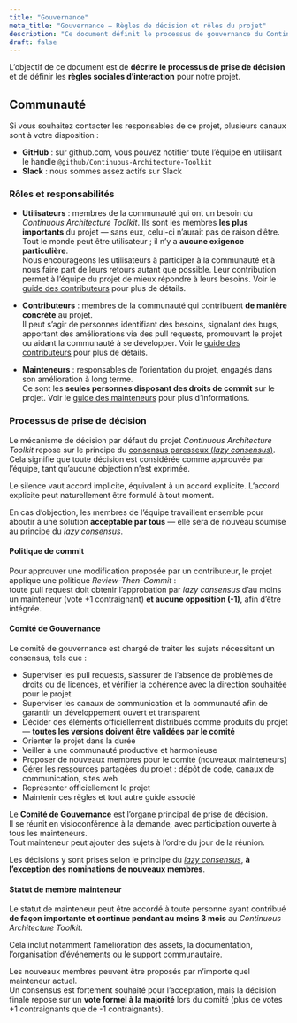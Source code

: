 ```yaml
---
title: "Gouvernance"
meta_title: "Gouvernance – Règles de décision et rôles du projet"
description: "Ce document définit le processus de gouvernance du Continuous Architecture Toolkit : rôles, responsabilités, prise de décision par consensus paresseux, et fonctionnement du comité de gouvernance."
draft: false
---
```


L’objectif de ce document est de **décrire le processus de prise de décision** et de définir les **règles sociales d’interaction** pour notre projet.

## Communauté

Si vous souhaitez contacter les responsables de ce projet, plusieurs canaux sont à votre disposition :

* **GitHub** : sur github.com, vous pouvez notifier toute l’équipe en utilisant le handle `@github/Continuous-Architecture-Toolkit`
* **Slack** : nous sommes assez actifs sur Slack

### Rôles et responsabilités

* **Utilisateurs** : membres de la communauté qui ont un besoin du *Continuous Architecture Toolkit*. Ils sont les membres **les plus importants** du projet — sans eux, celui-ci n’aurait pas de raison d’être.  
  Tout le monde peut être utilisateur ; il n’y a **aucune exigence particulière**.  
  Nous encourageons les utilisateurs à participer à la communauté et à nous faire part de leurs retours autant que possible. Leur contribution permet à l’équipe du projet de mieux répondre à leurs besoins. Voir le [guide des contributeurs](contributing) pour plus de détails.

* **Contributeurs** : membres de la communauté qui contribuent **de manière concrète** au projet.  
  Il peut s’agir de personnes identifiant des besoins, signalant des bugs, apportant des améliorations via des pull requests, promouvant le projet ou aidant la communauté à se développer. Voir le [guide des contributeurs](contributing) pour plus de détails.

* **Mainteneurs** : responsables de l’orientation du projet, engagés dans son amélioration à long terme.  
  Ce sont les **seules personnes disposant des droits de commit** sur le projet. Voir le [guide des mainteneurs](maintainer-guide) pour plus d’informations.

### Processus de prise de décision

Le mécanisme de décision par défaut du projet *Continuous Architecture Toolkit* repose sur le principe du [consensus paresseux (*lazy consensus*)](http://www.apache.org/foundation/how-it-works.html#decision-making).  
Cela signifie que toute décision est considérée comme approuvée par l’équipe, tant qu’aucune objection n’est exprimée.

Le silence vaut accord implicite, équivalent à un accord explicite. L’accord explicite peut naturellement être formulé à tout moment.

En cas d’objection, les membres de l’équipe travaillent ensemble pour aboutir à une solution **acceptable par tous** — elle sera de nouveau soumise au principe du *lazy consensus*.

#### Politique de commit

Pour approuver une modification proposée par un contributeur, le projet applique une politique *Review-Then-Commit* :  
toute pull request doit obtenir l’approbation par *lazy consensus* d’au moins un mainteneur (vote +1 contraignant) **et aucune opposition (-1)**, afin d’être intégrée.

#### Comité de Gouvernance

Le comité de gouvernance est chargé de traiter les sujets nécessitant un consensus, tels que :

* Superviser les pull requests, s’assurer de l’absence de problèmes de droits ou de licences, et vérifier la cohérence avec la direction souhaitée pour le projet
* Superviser les canaux de communication et la communauté afin de garantir un développement ouvert et transparent
* Décider des éléments officiellement distribués comme produits du projet — **toutes les versions doivent être validées par le comité**
* Orienter le projet dans la durée
* Veiller à une communauté productive et harmonieuse
* Proposer de nouveaux membres pour le comité (nouveaux mainteneurs)
* Gérer les ressources partagées du projet : dépôt de code, canaux de communication, sites web
* Représenter officiellement le projet
* Maintenir ces règles et tout autre guide associé

Le **Comité de Gouvernance** est l’organe principal de prise de décision.  
Il se réunit en visioconférence à la demande, avec participation ouverte à tous les mainteneurs.  
Tout mainteneur peut ajouter des sujets à l’ordre du jour de la réunion.

Les décisions y sont prises selon le principe du [*lazy consensus*](http://www.apache.org/foundation/how-it-works.html#decision-making), **à l’exception des nominations de nouveaux membres**.

#### Statut de membre mainteneur

Le statut de mainteneur peut être accordé à toute personne ayant contribué **de façon importante et continue pendant au moins 3 mois** au *Continuous Architecture Toolkit*.

Cela inclut notamment l’amélioration des assets, la documentation, l’organisation d’événements ou le support communautaire.

Les nouveaux membres peuvent être proposés par n’importe quel mainteneur actuel.  
Un consensus est fortement souhaité pour l’acceptation, mais la décision finale repose sur un **vote formel à la majorité** lors du comité (plus de votes +1 contraignants que de -1 contraignants).
